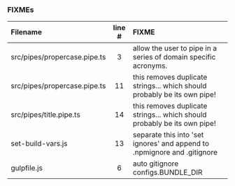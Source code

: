 ### FIXMEs
| Filename | line # | FIXME
|:------|:------:|:------
| src/pipes/propercase.pipe.ts | 3 | allow the user to pipe in a series of domain specific acronyms.
| src/pipes/propercase.pipe.ts | 11 | this removes duplicate strings... which should probably be its own pipe!
| src/pipes/title.pipe.ts | 14 | this removes duplicate strings... which should probably be its own pipe!
| set-build-vars.js | 13 | separate this into 'set ignores' and append to .npmignore and .gitignore
| gulpfile.js | 6 | auto gitignore configs.BUNDLE_DIR